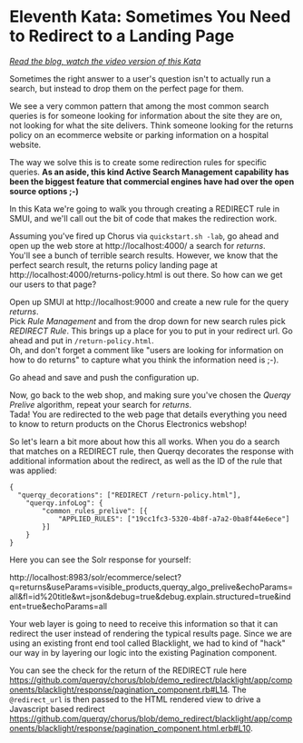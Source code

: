 # Eleventh Kata: Sometimes You Need to Redirect to a Landing Page

<i><a href="PLACEHOLDER: https://opensourceconnections.com/blog/2020/blah/blah" target="_BLANK">Read the blog, watch the video version of this Kata</a></i>

Sometimes the right answer to a user's question isn't to actually run a search, but instead to drop them on the perfect page for them.  

We see a very common pattern that among the most common search queries is for someone looking for information about the site they are on, not looking
for what the site delivers.  Think someone looking for the returns policy on an ecommerce website or parking information on a hospital website.  

The way we solve this is to create some redirection rules for specific queries.  __As an aside, this kind Active Search Management capability has been the biggest feature that commercial engines have had over the open source options ;-)__

In this Kata we're going to walk you through creating a REDIRECT rule in SMUI, and we'll call out the bit of code that makes the redirection work.

Assuming you've fired up Chorus via `quickstart.sh -lab`, go ahead and open up the web store at  http://localhost:4000/ a search for _returns_.  
You'll see a bunch of terrible search results.  However, we know that the perfect search result, the returns policy landing page at http://localhost:4000/returns-policy.html is out there.  So how can we get our users to that page?  

Open up SMUI at http://localhost:9000 and create a new rule for the query _returns_.  
Pick _Rule Management_ and from the drop down for new search rules pick _REDIRECT Rule_.
This brings up a place for you to put in your redirect url.  Go ahead and put in `/return-policy.html`.  
Oh, and don't forget a comment like "users are looking for information on how to do returns" to capture what you think the information need is ;-).

Go ahead and save and push the configuration up.

Now, go back to the web shop, and making sure you've chosen the  _Querqy Prelive_ algorithm, repeat your search for _returns_.  
Tada!  You are redirected to the web page that details everything you need to know to return products on the Chorus Electronics webshop!

So let's learn a bit more about how this all works.  When you do a search that matches on a REDIRECT rule, then Querqy decorates the response with additional information about the redirect, as well as the ID of the rule that was applied:

```
{
  "querqy_decorations": ["REDIRECT /return-policy.html"],
	"querqy.infoLog": {
		"common_rules_prelive": [{
			"APPLIED_RULES": ["19cc1fc3-5320-4b8f-a7a2-0ba8f44e6ece"]
		}]
	}
}

```  

Here you can see the Solr response for yourself:

http://localhost:8983/solr/ecommerce/select?q=returns&useParams=visible_products,querqy_algo_prelive&echoParams=all&fl=id%20title&wt=json&debug=true&debug.explain.structured=true&indent=true&echoParams=all

Your web layer is going to need to receive this information so that it can redirect the user instead of rendering the typical results page.  Since we are using an existing front end tool called Blacklight, we had to kind of "hack" our way in by layering our logic into the existing Pagination component.

You can see the check for the return of the REDIRECT rule here https://github.com/querqy/chorus/blob/demo_redirect/blacklight/app/components/blacklight/response/pagination_component.rb#L14.  The `@redirect_url` is then passed to the HTML rendered view to drive a Javascript based redirect https://github.com/querqy/chorus/blob/demo_redirect/blacklight/app/components/blacklight/response/pagination_component.html.erb#L10.
